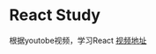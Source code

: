 # React Study
根据youtobe视频，学习React [视频地址](https://www.youtube.com/watch?v=b9eMGE7QtTk&t=1166s&ab_channel=JavaScriptMastery)